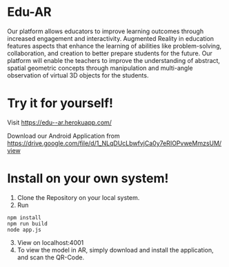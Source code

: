 # Edu-AR
Our platform allows educators to improve learning outcomes through increased engagement and interactivity. Augmented Reality in education features aspects that enhance the learning of abilities like problem-solving, collaboration, and creation to better prepare students for the future. Our platform will enable the teachers to improve the understanding of abstract, spatial geometric concepts through manipulation and multi-angle observation of virtual 3D objects for the students.

# Try it for yourself!
Visit https://edu--ar.herokuapp.com/

Download our Android Application from https://drive.google.com/file/d/1_NLqDUcLbwfvjCa0y7eRIOPvweMmzsUM/view

# Install on your own system!
1. Clone the Repository on your local system.
2. Run
```
npm install
npm run build
node app.js
```
3. View on localhost:4001
4. To view the model in AR, simply download and install the application, and scan the QR-Code.
